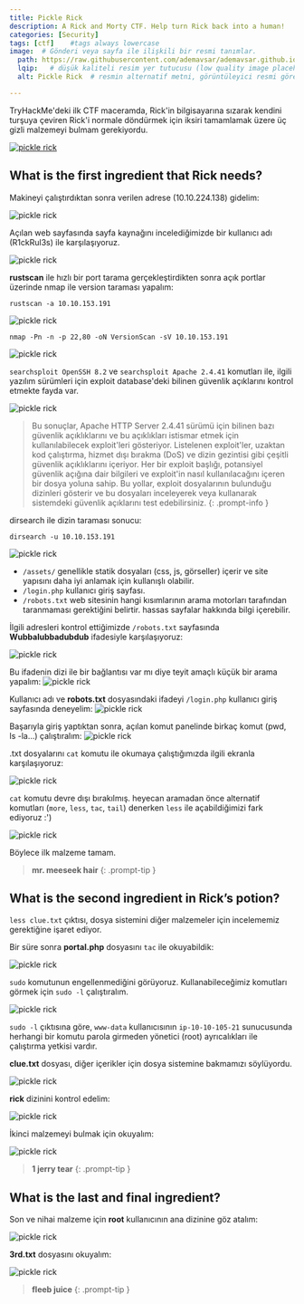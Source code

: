 ```yaml
---
title: Pickle Rick
description: A Rick and Morty CTF. Help turn Rick back into a human!
categories: [Security]
tags: [ctf]    #tags always lowercase
image:  # Gönderi veya sayfa ile ilişkili bir resmi tanımlar.
  path: https://raw.githubusercontent.com/ademavsar/ademavsar.github.io/master/assets/attachment/picklerick.gif  # resmin yolu.
  lqip:   # düşük kaliteli resim yer tutucusu (low quality image placeholder).
  alt: Pickle Rick  # resmin alternatif metni, görüntüleyici resmi göremediğinde gösterilir.

---
```


TryHackMe'deki ilk CTF maceramda, Rick'in bilgisayarına sızarak kendini turşuya çeviren Rick'i normale döndürmek için iksiri tamamlamak üzere üç gizli malzemeyi bulmam gerekiyordu.

[![pickle rick](/assets/attachment/pickle-rick-01.png)](https://tryhackme.com/r/room/picklerick)

## What is the first ingredient that Rick needs?

Makineyi çalıştırdıktan sonra verilen adrese (10.10.224.138) gidelim:

![pickle rick](/assets/attachment/pickle-rick-02.png)

Açılan web sayfasında sayfa kaynağını incelediğimizde bir kullanıcı adı (R1ckRul3s) ile karşılaşıyoruz.

![pickle rick](/assets/attachment/pickle-rick-03.png)

**rustscan** ile hızlı bir port tarama gerçekleştirdikten sonra açık portlar üzerinde nmap ile version taraması yapalım:

```
rustscan -a 10.10.153.191
```

![pickle rick](/assets/attachment/pickle-rick-04.png)

```
nmap -Pn -n -p 22,80 -oN VersionScan -sV 10.10.153.191
```
![pickle rick](/assets/attachment/pickle-rick-05.png)

``searchsploit OpenSSH 8.2`` ve ``searchsploit Apache 2.4.41`` komutları ile, ilgili yazılım sürümleri için exploit database'deki bilinen güvenlik açıklarını kontrol etmekte fayda var.

![pickle rick](/assets/attachment/pickle-rick-06.png)

> Bu sonuçlar, Apache HTTP Server 2.4.41 sürümü için bilinen bazı güvenlik açıklıklarını ve bu açıklıkları istismar etmek için kullanılabilecek exploit'leri gösteriyor. Listelenen exploit'ler, uzaktan kod çalıştırma, hizmet dışı bırakma (DoS) ve dizin gezintisi gibi çeşitli güvenlik açıklıklarını içeriyor. Her bir exploit başlığı, potansiyel güvenlik açığına dair bilgileri ve exploit'in nasıl kullanılacağını içeren bir dosya yoluna sahip. Bu yollar, exploit dosyalarının bulunduğu dizinleri gösterir ve bu dosyaları inceleyerek veya kullanarak sistemdeki güvenlik açıklarını test edebilirsiniz.
{: .prompt-info }

dirsearch ile dizin taraması sonucu:
```
dirsearch -u 10.10.153.191
```

![pickle rick](/assets/attachment/pickle-rick-07.jpg)

- ``/assets/`` genellikle statik dosyaları (css, js, görseller) içerir ve site yapısını daha iyi anlamak için kullanışlı olabilir.
- ``/login.php`` kullanıcı giriş sayfası.
- ``/robots.txt``  web sitesinin hangi kısımlarının arama motorları tarafından taranmaması gerektiğini belirtir. hassas sayfalar hakkında bilgi içerebilir.

İlgili adresleri kontrol ettiğimizde ``/robots.txt`` sayfasında **Wubbalubbadubdub** ifadesiyle karşılaşıyoruz:

![pickle rick](/assets/attachment/pickle-rick-08.png)

Bu ifadenin dizi ile bir bağlantısı var mı diye teyit amaçlı küçük bir arama yapalım:
![pickle rick](/assets/attachment/pickle-rick-09.png)


Kullanıcı adı ve **robots.txt** dosyasındaki ifadeyi ``/login.php`` kullanıcı giriş sayfasında deneyelim:
![pickle rick](/assets/attachment/pickle-rick-10.png)

Başarıyla giriş yaptıktan sonra, açılan komut panelinde birkaç komut (pwd, ls -la...) çalıştıralım:
![pickle rick](/assets/attachment/pickle-rick-11.png)

.txt dosyalarını ``cat`` komutu ile okumaya çalıştığımızda ilgili ekranla karşılaşıyoruz:

![pickle rick](https://media.githubusercontent.com/media/ademavsar/ademavsar.github.io/main/assets/attachment/pickle-rick-12.gif)

``cat`` komutu devre dışı bırakılmış. heyecan aramadan önce alternatif komutları (``more``, ``less``, ``tac``, ``tail``) denerken ``less`` ile açabildiğimizi fark ediyoruz :')

![pickle rick](https://media.githubusercontent.com/media/ademavsar/ademavsar.github.io/main/assets/attachment/pickle-rick-13.gif)

Böylece ilk malzeme tamam.

> **mr. meeseek hair**
{: .prompt-tip }

## What is the second ingredient in Rick’s potion?

``less clue.txt`` çıktısı, dosya sistemini diğer malzemeler için incelememiz gerektiğine işaret ediyor. 

Bir süre sonra **portal.php** dosyasını ``tac`` ile okuyabildik:

![pickle rick](/assets/attachment/pickle-rick-14.png)

``sudo`` komutunun engellenmediğini görüyoruz. Kullanabileceğimiz komutları görmek için ``sudo -l`` çalıştıralım.

![pickle rick](/assets/attachment/pickle-rick-15.png)

`sudo -l` çıktısına göre, `www-data` kullanıcısının `ip-10-10-105-21` sunucusunda herhangi bir komutu parola girmeden yönetici (root) ayrıcalıkları ile çalıştırma yetkisi vardır.

**clue.txt** dosyası, diğer içerikler için dosya sistemine bakmamızı söylüyordu.

![pickle rick](/assets/attachment/pickle-rick-16.png)

**rick** dizinini kontrol edelim:

![pickle rick](/assets/attachment/pickle-rick-17.png)

İkinci malzemeyi bulmak için okuyalım:

![pickle rick](/assets/attachment/pickle-rick-18.png)

> **1 jerry tear**
{: .prompt-tip }

## What is the last and final ingredient?

Son ve nihai malzeme için **root** kullanıcının ana dizinine göz atalım:

![pickle rick](/assets/attachment/pickle-rick-19.png)

**3rd.txt** dosyasını okuyalım:

![pickle rick](/assets/attachment/pickle-rick-20.png)

> **fleeb juice**
{: .prompt-tip }

<!-- Hepsi bu kadar. Şimdi gidip Pickle Rick bölümünü yeniden izleyebiliriz )

![pickle rick](/assets/attachment/pickle-rick-21.png) -->